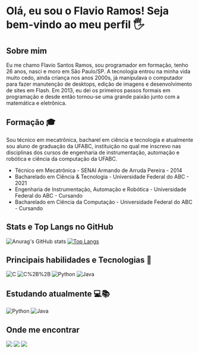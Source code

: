 # Olá, eu sou o Flavio Ramos! Seja bem-vindo ao meu perfil 🖐️

## Sobre mim
Eu me chamo Flavio Santos Ramos, sou programador em formação, tenho 26 anos, nasci e moro em São Paulo/SP. A tecnologia entrou na minha vida muito cedo, ainda criança nos anos 2000s, 
já manipulava o computador para fazer manutenção de desktops, edição de imagens e desenvolvimento de sites em Flash. Em 2013, eu dei os primeiros passos formais em 
programação e desde então tornou-se uma grande paixão junto com a matemática e eletrônica.

## Formação 🎓
Sou técnico em mecatrônica, bacharel em ciência e tecnologia e atualmente sou aluno de graduação da UFABC, instituição no qual me inscrevo nas disciplinas dos cursos de engenharia de instrumentação, automação e robótica e 
ciência da computação da UFABC.

* Técnico em Mecatrônica - SENAI Armando de Arruda Pereira - 2014
* Bacharelado em Ciência & Tecnologia - Universidade Federal do ABC - 2021
* Engenharia de Instrumentação, Automação e Robótica - Universidade Federal do ABC - Cursando
* Bacharelado em Ciência da Computação - Universidade Federal do ABC - Cursando

## Stats e Top Langs no  GitHub
![Anurag's GitHub stats](https://github-readme-stats.vercel.app/api?username=flaviosrms&show_icons=true&theme=dark) 
[![Top Langs](https://github-readme-stats.vercel.app/api/top-langs/?username=flaviosrms&layout=compact)](https://github.com/flaviosrms/github-readme-stats)

## Principais habilidades e Tecnologias 🚀
![C](https://img.shields.io/badge/C-00599C?style=for-the-badge&logo=c&logoColor=white)
![C%2B%2B](https://img.shields.io/badge/C%2B%2B-00599C?style=for-the-badge&logo=c%2B%2B&logoColor=white)
![Python](https://img.shields.io/badge/Python-14354C?style=for-the-badge&logo=python&logoColor=white )
![Java](https://img.shields.io/badge/Java-ED8B00?style=for-the-badge&logo=java&logoColor=white)

## Estudando atualmente 💻📚
![Python](https://img.shields.io/badge/Python-14354C?style=for-the-badge&logo=python&logoColor=white )
![Java](https://img.shields.io/badge/Java-ED8B00?style=for-the-badge&logo=java&logoColor=white)

## Onde me encontrar
[<img src="https://img.shields.io/badge/Gmail-D14836?style=for-the-badge&logo=gmail&logoColor=white" />](mailto:flaviosrms@gmail.com) 
[<img src="https://img.shields.io/badge/linkedin-%230077B5.svg?&style=for-the-badge&logo=linkedin&logoColor=white" />](https://www.linkedin.com/in/flavio-santos-ramos/)
[<img src = "https://img.shields.io/badge/instagram-%23E4405F.svg?&style=for-the-badge&logo=instagram&logoColor=white">](https://www.instagram.com/flaviosrtech/) 

